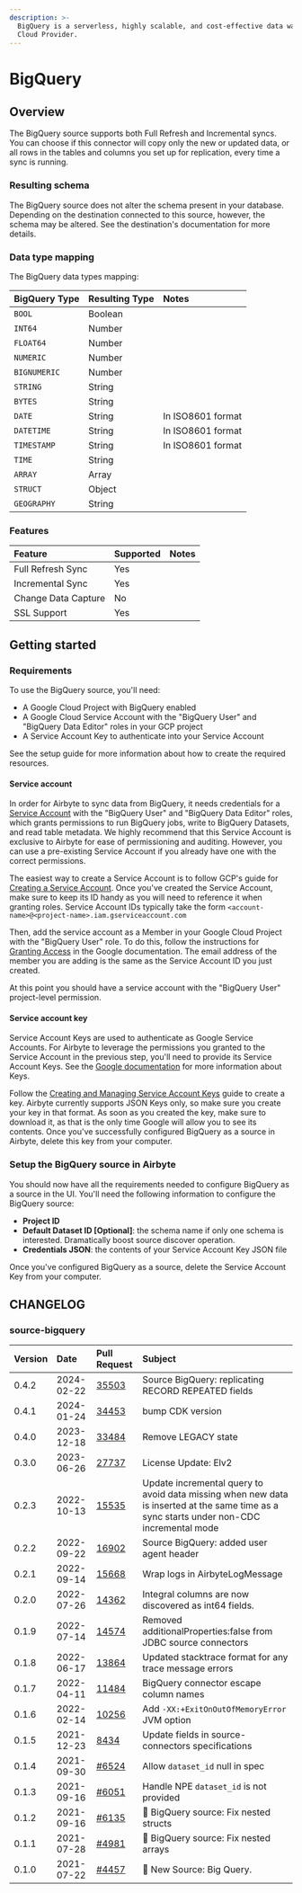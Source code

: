 ```yaml
---
description: >-
  BigQuery is a serverless, highly scalable, and cost-effective data warehouse offered by Google
  Cloud Provider.
---
```


# BigQuery

## Overview

The BigQuery source supports both Full Refresh and Incremental syncs. You can choose if this
connector will copy only the new or updated data, or all rows in the tables and columns you set up
for replication, every time a sync is running.

### Resulting schema

The BigQuery source does not alter the schema present in your database. Depending on the destination
connected to this source, however, the schema may be altered. See the destination's documentation
for more details.

### Data type mapping

The BigQuery data types mapping:

| BigQuery Type | Resulting Type | Notes             |
| :------------ | :------------- | :---------------- |
| `BOOL`        | Boolean        |                   |
| `INT64`       | Number         |                   |
| `FLOAT64`     | Number         |                   |
| `NUMERIC`     | Number         |                   |
| `BIGNUMERIC`  | Number         |                   |
| `STRING`      | String         |                   |
| `BYTES`       | String         |                   |
| `DATE`        | String         | In ISO8601 format |
| `DATETIME`    | String         | In ISO8601 format |
| `TIMESTAMP`   | String         | In ISO8601 format |
| `TIME`        | String         |                   |
| `ARRAY`       | Array          |                   |
| `STRUCT`      | Object         |                   |
| `GEOGRAPHY`   | String         |                   |

### Features

| Feature             | Supported | Notes |
| :------------------ | :-------- | :---- |
| Full Refresh Sync   | Yes       |       |
| Incremental Sync    | Yes       |       |
| Change Data Capture | No        |       |
| SSL Support         | Yes       |       |

## Getting started

### Requirements

To use the BigQuery source, you'll need:

- A Google Cloud Project with BigQuery enabled
- A Google Cloud Service Account with the "BigQuery User" and "BigQuery Data Editor" roles in your
  GCP project
- A Service Account Key to authenticate into your Service Account

See the setup guide for more information about how to create the required resources.

#### Service account

In order for Airbyte to sync data from BigQuery, it needs credentials for a
[Service Account](https://cloud.google.com/iam/docs/service-accounts) with the "BigQuery User" and
"BigQuery Data Editor" roles, which grants permissions to run BigQuery jobs, write to BigQuery
Datasets, and read table metadata. We highly recommend that this Service Account is exclusive to
Airbyte for ease of permissioning and auditing. However, you can use a pre-existing Service Account
if you already have one with the correct permissions.

The easiest way to create a Service Account is to follow GCP's guide for
[Creating a Service Account](https://cloud.google.com/iam/docs/creating-managing-service-accounts).
Once you've created the Service Account, make sure to keep its ID handy as you will need to
reference it when granting roles. Service Account IDs typically take the form
`<account-name>@<project-name>.iam.gserviceaccount.com`

Then, add the service account as a Member in your Google Cloud Project with the "BigQuery User"
role. To do this, follow the instructions for
[Granting Access](https://cloud.google.com/iam/docs/granting-changing-revoking-access#granting-console)
in the Google documentation. The email address of the member you are adding is the same as the
Service Account ID you just created.

At this point you should have a service account with the "BigQuery User" project-level permission.

#### Service account key

Service Account Keys are used to authenticate as Google Service Accounts. For Airbyte to leverage
the permissions you granted to the Service Account in the previous step, you'll need to provide its
Service Account Keys. See the
[Google documentation](https://cloud.google.com/iam/docs/service-accounts#service_account_keys) for
more information about Keys.

Follow the
[Creating and Managing Service Account Keys](https://cloud.google.com/iam/docs/creating-managing-service-account-keys)
guide to create a key. Airbyte currently supports JSON Keys only, so make sure you create your key
in that format. As soon as you created the key, make sure to download it, as that is the only time
Google will allow you to see its contents. Once you've successfully configured BigQuery as a source
in Airbyte, delete this key from your computer.

### Setup the BigQuery source in Airbyte

You should now have all the requirements needed to configure BigQuery as a source in the UI. You'll
need the following information to configure the BigQuery source:

- **Project ID**
- **Default Dataset ID \[Optional\]**: the schema name if only one schema is interested.
  Dramatically boost source discover operation.
- **Credentials JSON**: the contents of your Service Account Key JSON file

Once you've configured BigQuery as a source, delete the Service Account Key from your computer.

## CHANGELOG

### source-bigquery

| Version | Date       | Pull Request                                             | Subject                                                                                                                                   |
| :------ | :--------- | :------------------------------------------------------- | :---------------------------------------------------------------------------------------------------------------------------------------- |
| 0.4.2   | 2024-02-22 | [35503](https://github.com/airbytehq/airbyte/pull/35503) | Source BigQuery: replicating RECORD REPEATED fields                                                                                       |
| 0.4.1   | 2024-01-24 | [34453](https://github.com/airbytehq/airbyte/pull/34453) | bump CDK version                                                                                                                          |
| 0.4.0   | 2023-12-18 | [33484](https://github.com/airbytehq/airbyte/pull/33484) | Remove LEGACY state                                                                                                                       |
| 0.3.0   | 2023-06-26 | [27737](https://github.com/airbytehq/airbyte/pull/27737) | License Update: Elv2                                                                                                                      |
| 0.2.3   | 2022-10-13 | [15535](https://github.com/airbytehq/airbyte/pull/16238) | Update incremental query to avoid data missing when new data is inserted at the same time as a sync starts under non-CDC incremental mode |
| 0.2.2   | 2022-09-22 | [16902](https://github.com/airbytehq/airbyte/pull/16902) | Source BigQuery: added user agent header                                                                                                  |
| 0.2.1   | 2022-09-14 | [15668](https://github.com/airbytehq/airbyte/pull/15668) | Wrap logs in AirbyteLogMessage                                                                                                            |
| 0.2.0   | 2022-07-26 | [14362](https://github.com/airbytehq/airbyte/pull/14362) | Integral columns are now discovered as int64 fields.                                                                                      |
| 0.1.9   | 2022-07-14 | [14574](https://github.com/airbytehq/airbyte/pull/14574) | Removed additionalProperties:false from JDBC source connectors                                                                            |
| 0.1.8   | 2022-06-17 | [13864](https://github.com/airbytehq/airbyte/pull/13864) | Updated stacktrace format for any trace message errors                                                                                    |
| 0.1.7   | 2022-04-11 | [11484](https://github.com/airbytehq/airbyte/pull/11484) | BigQuery connector escape column names                                                                                                    |
| 0.1.6   | 2022-02-14 | [10256](https://github.com/airbytehq/airbyte/pull/10256) | Add `-XX:+ExitOnOutOfMemoryError` JVM option                                                                                              |
| 0.1.5   | 2021-12-23 | [8434](https://github.com/airbytehq/airbyte/pull/8434)   | Update fields in source-connectors specifications                                                                                         |
| 0.1.4   | 2021-09-30 | [\#6524](https://github.com/airbytehq/airbyte/pull/6524) | Allow `dataset_id` null in spec                                                                                                           |
| 0.1.3   | 2021-09-16 | [\#6051](https://github.com/airbytehq/airbyte/pull/6051) | Handle NPE `dataset_id` is not provided                                                                                                   |
| 0.1.2   | 2021-09-16 | [\#6135](https://github.com/airbytehq/airbyte/pull/6135) | 🐛 BigQuery source: Fix nested structs                                                                                                    |
| 0.1.1   | 2021-07-28 | [\#4981](https://github.com/airbytehq/airbyte/pull/4981) | 🐛 BigQuery source: Fix nested arrays                                                                                                     |
| 0.1.0   | 2021-07-22 | [\#4457](https://github.com/airbytehq/airbyte/pull/4457) | 🎉 New Source: Big Query.                                                                                                                 |

